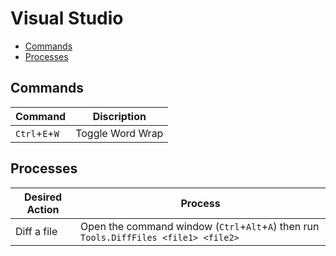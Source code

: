 # Visual Studio

<!-- TOC depthFrom:2 -->

- [Commands](#commands)
- [Processes](#processes)

<!-- /TOC -->

## Commands

Command | Discription
--- | ---
`Ctrl`+`E`+`W` | Toggle Word Wrap

## Processes

Desired Action | Process
--- | ---
Diff a file | Open the command window (`Ctrl`+`Alt`+`A`) then run `Tools.DiffFiles <file1> <file2>`

